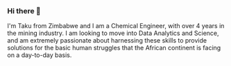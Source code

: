 ### Hi there 👋
I'm Taku from Zimbabwe and I am a Chemical Engineer, with over 4 years in the mining industry. I am looking to move into Data Analytics and Science, and am extremely passionate about harnessing these skills to provide solutions for the basic human struggles that the African continent is facing on a day-to-day basis.
<!--
**Teekaynium/Teekaynium** is a ✨ _special_ ✨ repository because its `README.md` (this file) appears on your GitHub profile.

Here are some ideas to get you started:

- 🔭 I’m currently working on Data Analysis in Python
- 🌱 I’m currently learning Scikit-learn
- 👯 I’m looking to collaborate on Data Science Projects
- 🤔 I’m looking for help with 
- 💬 Ask me about ...
- 📫 How to reach me: ...
- 😄 Pronouns: ...
- ⚡ Fun fact: ...
-->
